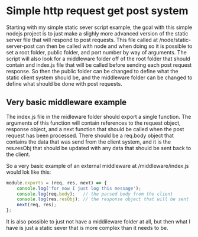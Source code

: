 # Simple http request get post system

Starting with my simple static sever script example, the goal with this simple nodejs project is to just make a slighly more advanced version of the static server file that will respond to post requests. This file called at /node/static-server-post can then be called with node and when doing so it is possible to set a root folder, public folder, and port number by way of arguments. The script will also look for a middleware folder off of the root folder that should contain and index.js file that will be called before sending each post request response. So then the public folder can be changed to define what the static client system should be, and the middleware folder can be changed to define what should be done with post requests.

## Very basic middleware example

The index.js file in the midleware folder should export a single function. The arguments of this function will contain references to the request object, response object, and a next function that should be called when the post request has been processed. There should be a req.body object that contains the data that was send from the client system, and it is the res.resObj that should be updated with any data that should be sent back to the client.

So a very basic example of an external middleware at /middleware/index.js would lok like this:

```js
module.exports = (req, res, next) => {
    console.log('for now I just log this message');
    console.log(req.body);   // the parsed body from the client
    console.log(res.resObj); // the response object that will be sent
    next(req, res);
};
```

It is also possible to just not have a middileware folder at all, but then what I have is just a static sever that is more complex than it needs to be.